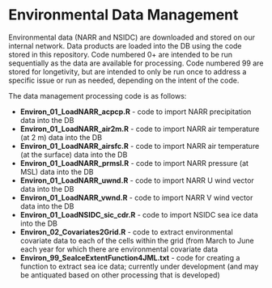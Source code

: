 # Environmental Data Management

Environmental data (NARR and NSIDC) are downloaded and stored on our internal network. Data products are loaded into the DB using the code stored in this repository. Code numbered 0+ are intended to be run sequentially as the data are available for processing. Code numbered 99 are stored for longetivity, but are intended to only be run once to address a specific issue or run as needed, depending on the intent of the code.

The data management processing code is as follows:
* **Environ_01_LoadNARR_acpcp.R** - code to import NARR precipitation data into the DB
* **Environ_01_LoadNARR_air2m.R** - code to import NARR air temperature (at 2 m) data into the DB
* **Environ_01_LoadNARR_airsfc.R** - code to import NARR air temperature (at the surface) data into the DB
* **Environ_01_LoadNARR_prmsl.R** - code to import NARR pressure (at MSL) data into the DB
* **Environ_01_LoadNARR_uwnd.R** - code to import NARR U wind vector data into the DB
* **Environ_01_LoadNARR_vwnd.R** - code to import NARR V wind vector data into the DB
* **Environ_01_LoadNSIDC_sic_cdr.R** - code to import NSIDC sea ice data into the DB
* **Environ_02_Covariates2Grid.R** - code to extract environmental covariate data to each of the cells within the grid (from March to June each year for which there are environmental covariate data
* **Environ_99_SeaIceExtentFunction4JML.txt** - code for creating a function to extract sea ice data; currently under development (and may be antiquated based on other processing that is developed)